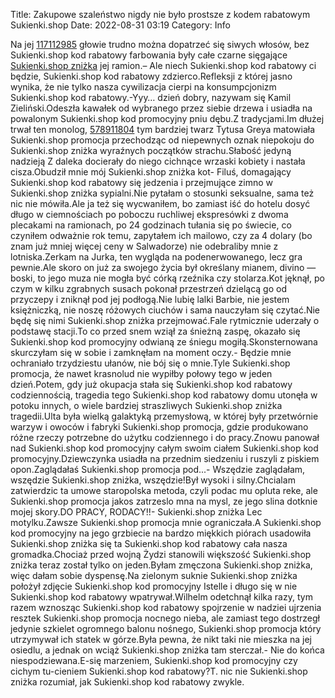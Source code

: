 Title: Zakupowe szaleństwo nigdy nie było prostsze z kodem rabatowym Sukienki.shop
Date: 2022-08-31 03:19
Category: Info

Na jej [117112985](https://telinfo.co/fr/numero/serie/117/11/29/) głowie trudno można dopatrzeć się siwych włosów, bez Sukienki.shop kod rabatowy farbowania były całe czarne sięgające [Sukienki.shop zniżka](https://promki.pl/kody-rabatowe/sukienkishop) jej ramion.– Ale niech Sukienki.shop kod rabatowy ci będzie, Sukienki.shop kod rabatowy zdzierco.Refleksji z której jasno wynika, że nie tylko nasza cywilizacja cierpi na konsumpcjonizm Sukienki.shop kod rabatowy.-Yyy… dzień dobry, nazywam się Kamil Zieliński.Odeszła kawałek od wybranego przez siebie drzewa i usiadła na powalonym Sukienki.shop kod promocyjny pniu dębu.Z tradycjami.Im dłużej trwał ten monolog, [578911804](https://telinfo.co/pl/numer/578911804/) tym bardziej twarz Tytusa Greya matowiała Sukienki.shop promocja przechodząc od niepewnych oznak niepokoju do Sukienki.shop zniżka wyraźnych początków strachu.Słabość jedyną nadzieją Z daleka docierały do niego cichnące wrzaski kobiety i nastała cisza.Obudził mnie mój Sukienki.shop zniżka kot- Filuś, domagający Sukienki.shop kod rabatowy się jedzenia i przejmujące zimno w Sukienki.shop zniżka sypialni.Nie pytałam o stosunki seksualne, sama też nic nie mówiła.Ale ja też się wycwaniłem, bo zamiast iść do hotelu dosyć długo w ciemnościach po poboczu ruchliwej ekspresówki z dwoma plecakami na ramionach, po 24 godzinach tułania się po świecie, co czyniłem odważnie rok temu, zapytałem ich mailowo, czy za 4 dolary (bo znam już mniej więcej ceny w Salwadorze) nie odebraliby mnie z lotniska.Zerkam na Jurka, ten wygląda na podenerwowanego, lecz gra pewnie.Ale skoro on już za swojego życia był określany mianem, divino — boski, to jego muza nie mogła być córką rzeźnika czy stolarza.Kot jęknął, po czym w kilku zgrabnych susach pokonał przestrzeń dzielącą go od przyczepy i zniknął pod jej podłogą.Nie lubię lalki Barbie, nie jestem księżniczką, nie noszę różowych ciuchów i sama nauczyłam się czytać.Nie będę się nimi Sukienki.shop zniżka przejmować.Fale rytmicznie uderzały o podstawę stacji.To co przed snem wziął za śnieżną zaspę, okazało się Sukienki.shop kod promocyjny odwianą ze śniegu mogiłą.Skonsternowana skurczyłam się w sobie i zamknęłam na moment oczy.- Będzie mnie ochraniało trzydziestu ułanów, nie bój się o mnie.Tyle Sukienki.shop promocja, że nawet krasnolud nie wypiłby połowy tego w jeden dzień.Potem, gdy już okupacja stała się Sukienki.shop kod rabatowy codziennością, tragedia tego Sukienki.shop kod rabatowy domu utonęła w potoku innych, o wiele bardziej straszliwych Sukienki.shop zniżka tragedii.Ulta była wielką galaktyką przemysłową, w której były przetwórnie warzyw i owoców i fabryki Sukienki.shop promocja, gdzie produkowano różne rzeczy potrzebne do użytku codziennego i do pracy.Znowu panował nad Sukienki.shop kod promocyjny całym swoim ciałem Sukienki.shop kod promocyjny.Dziewczynka usiadła na przednim siedzeniu i ruszyli z piskiem opon.Zaglądałaś Sukienki.shop promocja pod...- Wszędzie zaglądałam, wszędzie Sukienki.shop zniżka, wszędzie!Był wysoki i silny.Chcialam zatwierdzic ta umowe staropolska metoda, czyli podac mu opluta reke, ale Sukienki.shop promocja jakos zatrzeslo mna na mysl, ze jego slina dotknie mojej skory.DO PRACY, RODACY!!- Sukienki.shop zniżka Lec motylku.Zawsze Sukienki.shop promocja mnie ograniczała.A Sukienki.shop kod promocyjny na jego grzbiecie na bardzo miękkich piórach usadowiła Sukienki.shop zniżka się ta Sukienki.shop kod rabatowy cała nasza gromadka.Chociaż przed wojną Żydzi stanowili większość Sukienki.shop zniżka teraz został tylko on jeden.Byłam zmęczona Sukienki.shop zniżka, więc dałam sobie dyspensę.Na zielonym suknie Sukienki.shop zniżka położył zdjęcie Sukienki.shop kod promocyjny Istelle i długo się w nie Sukienki.shop kod rabatowy wpatrywał.Wilhelm odetchnął kilka razy, tym razem wznosząc Sukienki.shop kod rabatowy spojrzenie w nadziei ujrzenia resztek Sukienki.shop promocja nocnego nieba, ale zamiast tego dostrzegł jedynie szkielet ogromnego balonu nośnego, Sukienki.shop promocja który utrzymywał ich statek w górze.Była pewna, że nikt taki nie mieszka na jej osiedlu, a jednak on wciąż Sukienki.shop zniżka tam sterczał.- Nie do końca niespodziewana.E-się marzeniem, Sukienki.shop kod promocyjny czy cichym tu-cieniem Sukienki.shop kod rabatowy?T. nic nie Sukienki.shop zniżka rozumiał, jak Sukienki.shop kod rabatowy zwykle.
